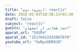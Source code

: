 ```yaml
---
title: "اپیزود دوم: reactjs"
date: 2018-02-03T10:36:21+03:30
draft: false
subject: "reactjs"
guests: "احمد طحانی از اصفهان"
aparat_url: "5XUPm"
aparat_id: "15176422935887878"
youtube_url: "VwNyuXKR8J8"
---
```

